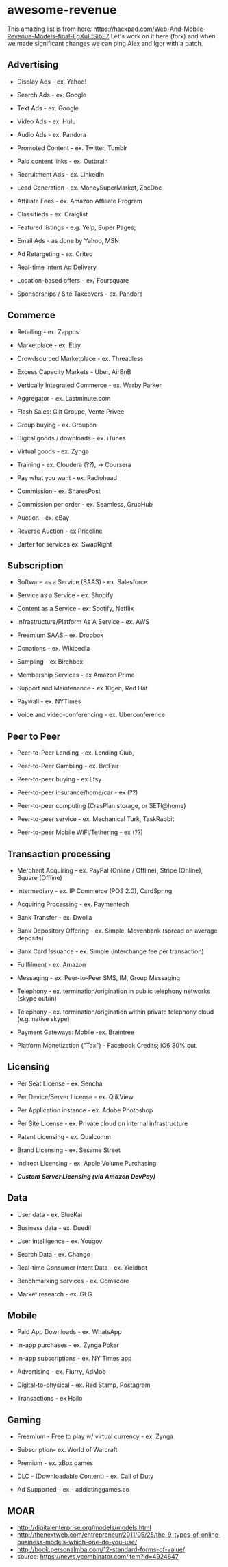 awesome-revenue
===============

This amazing list is from here: https://hackpad.com/Web-And-Mobile-Revenue-Models-final-EgXuEtSibE7
Let's work on it here (fork) and when we made significant changes we can ping Alex and Igor with a patch.

## Advertising

* Display Ads - ex. Yahoo!

* Search Ads - ex. Google

* Text Ads - ex. Google

* Video Ads - ex. Hulu

* Audio Ads - ex. Pandora

* Promoted Content - ex. Twitter, Tumblr

* Paid content links - ex. Outbrain

* Recruitment Ads - ex. LinkedIn

* Lead Generation - ex. MoneySuperMarket, ZocDoc

* Affiliate Fees - ex. Amazon Affiliate Program

* Classifieds - ex. Craiglist

* Featured listings - e.g. Yelp, Super Pages;

* Email Ads - as done by Yahoo, MSN

* Ad Retargeting - ex. Criteo 

* Real-time Intent Ad Delivery

* Location-based offers - ex/ Foursquare

* Sponsorships / Site Takeovers -  ex. Pandora

## Commerce

* Retailing - ex. Zappos

* Marketplace - ex. Etsy

* Crowdsourced Marketplace - ex. Threadless

* Excess Capacity Markets - Uber, AirBnB

* Vertically Integrated Commerce - ex. Warby Parker

* Aggregator - ex. Lastminute.com

* Flash Sales:  Gilt Groupe, Vente Privee

* Group buying - ex. Groupon

* Digital goods / downloads - ex. iTunes

* Virtual goods - ex. Zynga

* Training - ex. Cloudera (??), -> Coursera

* Pay what you want - ex. Radiohead

* Commission - ex. SharesPost

* Commission per order - ex. Seamless, GrubHub

* Auction - ex. eBay

* Reverse Auction - ex Priceline

* Barter for services ex. SwapRight

## Subscription

* Software as a Service (SAAS) - ex. Salesforce

* Service as a Service - ex. Shopify

* Content as a Service - ex: Spotify, Netflix

* Infrastructure/Platform As A Service - ex. AWS

* Freemium SAAS - ex. Dropbox

* Donations - ex. Wikipedia

* Sampling - ex Birchbox

* Membership Services - ex Amazon Prime

* Support and Maintenance - ex 10gen, Red Hat

* Paywall - ex. NYTimes

* Voice and video-conferencing - ex. Uberconference

## Peer to Peer

* Peer-to-Peer Lending - ex. Lending Club,

* Peer-to-Peer Gambling - ex. BetFair

* Peer-to-peer buying - ex Etsy

* Peer-to-peer insurance/home/car - ex (??)

* Peer-to-peer computing (CrasPlan storage, or SETI@home)

* Peer-to-peer service - ex. Mechanical Turk, TaskRabbit

* Peer-to-peer Mobile WiFi/Tethering - ex (??)

## Transaction processing

* Merchant Acquiring - ex. PayPal (Online / Offline), Stripe (Online), Square (Offline)

* Intermediary - ex. IP Commerce (POS 2.0), CardSpring

* Acquiring Processing - ex. Paymentech

* Bank Transfer - ex. Dwolla

* Bank Depository Offering - ex. Simple, Movenbank (spread on average deposits)

* Bank Card Issuance - ex. Simple (interchange fee per transaction)

* Fullfilment - ex. Amazon

* Messaging - ex. Peer-to-Peer SMS, IM, Group Messaging

* Telephony - ex. termination/origination in public telephony networks (skype out/in)

* Telephony - ex. termination/origination within private telephony cloud (e.g. native skype)

* Payment Gateways: Mobile -ex. Braintree

* Platform Monetization ("Tax") - Facebook Credits; iO6 30% cut.

## Licensing

* Per Seat License - ex. Sencha

* Per Device/Server License - ex. QlikView

* Per Application instance - ex. Adobe Photoshop

* Per Site License - ex. Private cloud on internal infrastructure

* Patent Licensing - ex. Qualcomm

* Brand Licensing - ex. Sesame Street

* Indirect Licensing - ex. Apple Volume Purchasing

* ***Custom Server Licensing (via Amazon DevPay)***


## Data

* User data - ex. BlueKai

* Business data - ex. Duedil

* User intelligence - ex. Yougov

* Search Data - ex. Chango

* Real-time Consumer Intent Data - ex. Yieldbot

* Benchmarking services - ex. Comscore

* Market research - ex. GLG

## Mobile

* Paid App Downloads - ex. WhatsApp

* In-app purchases - ex. Zynga Poker

* In-app subscriptions - ex. NY Times app

* Advertising - ex. Flurry, AdMob

* Digital-to-physical - ex. Red Stamp, Postagram

* Transactions - ex Hailo

## Gaming

* Freemium - Free to play w/ virtual currency - ex. Zynga

* Subscription-  ex. World of Warcraft

* Premium - ex. xBox games

* DLC - (Downloadable Content)  - ex. Call of Duty

* Ad Supported - ex - addictinggames.co

## MOAR

* http://digitalenterprise.org/models/models.html
* http://thenextweb.com/entrepreneur/2011/05/25/the-9-types-of-online-business-models-which-one-do-you-use/
* http://book.personalmba.com/12-standard-forms-of-value/
* source: https://news.ycombinator.com/item?id=4924647
